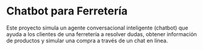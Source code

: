 # Chatbot para Ferretería
Este proyecto simula un agente conversacional inteligente (chatbot) que ayuda a los clientes de una ferretería a resolver dudas, obtener información de productos y simular una compra a través de un chat en línea.

